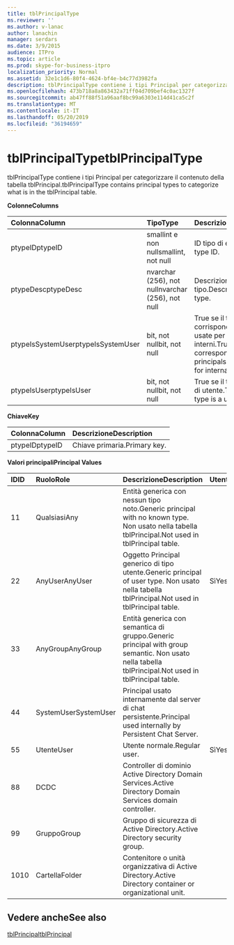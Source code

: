 ```yaml
---
title: tblPrincipalType
ms.reviewer: ''
ms.author: v-lanac
author: lanachin
manager: serdars
ms.date: 3/9/2015
audience: ITPro
ms.topic: article
ms.prod: skype-for-business-itpro
localization_priority: Normal
ms.assetid: 32e1c1d6-80f4-4624-bf4e-b4c77d3982fa
description: tblPrincipalType contiene i tipi Principal per categorizzare il contenuto della tabella tblPrincipal.
ms.openlocfilehash: 473b718a8a863432a71ff04d709bef4c0ac1327f
ms.sourcegitcommit: ab47ff88f51a96aaf8bc99a6303e114d41ca5c2f
ms.translationtype: MT
ms.contentlocale: it-IT
ms.lasthandoff: 05/20/2019
ms.locfileid: "36194659"
---
```

# <a name="tblprincipaltype"></a><span data-ttu-id="d9bdd-103">tblPrincipalType</span><span class="sxs-lookup"><span data-stu-id="d9bdd-103">tblPrincipalType</span></span>
 
<span data-ttu-id="d9bdd-104">tblPrincipalType contiene i tipi Principal per categorizzare il contenuto della tabella tblPrincipal.</span><span class="sxs-lookup"><span data-stu-id="d9bdd-104">tblPrincipalType contains principal types to categorize what is in the tblPrincipal table.</span></span>
  
<span data-ttu-id="d9bdd-105">**Colonne**</span><span class="sxs-lookup"><span data-stu-id="d9bdd-105">**Columns**</span></span>

|<span data-ttu-id="d9bdd-106">**Colonna**</span><span class="sxs-lookup"><span data-stu-id="d9bdd-106">**Column**</span></span>|<span data-ttu-id="d9bdd-107">**Tipo**</span><span class="sxs-lookup"><span data-stu-id="d9bdd-107">**Type**</span></span>|<span data-ttu-id="d9bdd-108">**Descrizione**</span><span class="sxs-lookup"><span data-stu-id="d9bdd-108">**Description**</span></span>|
|:-----|:-----|:-----|
|<span data-ttu-id="d9bdd-109">ptypeID</span><span class="sxs-lookup"><span data-stu-id="d9bdd-109">ptypeID</span></span>  <br/> |<span data-ttu-id="d9bdd-110">smallint e non null</span><span class="sxs-lookup"><span data-stu-id="d9bdd-110">smallint, not null</span></span>  <br/> |<span data-ttu-id="d9bdd-111">ID tipo di entità.</span><span class="sxs-lookup"><span data-stu-id="d9bdd-111">Principal type ID.</span></span>  <br/> |
|<span data-ttu-id="d9bdd-112">ptypeDesc</span><span class="sxs-lookup"><span data-stu-id="d9bdd-112">ptypeDesc</span></span>  <br/> |<span data-ttu-id="d9bdd-113">nvarchar (256), not null</span><span class="sxs-lookup"><span data-stu-id="d9bdd-113">nvarchar (256), not null</span></span>  <br/> |<span data-ttu-id="d9bdd-114">Descrizione del tipo.</span><span class="sxs-lookup"><span data-stu-id="d9bdd-114">Description of the type.</span></span>  <br/> |
|<span data-ttu-id="d9bdd-115">ptypeIsSystemUser</span><span class="sxs-lookup"><span data-stu-id="d9bdd-115">ptypeIsSystemUser</span></span>  <br/> |<span data-ttu-id="d9bdd-116">bit, not null</span><span class="sxs-lookup"><span data-stu-id="d9bdd-116">bit, not null</span></span>  <br/> |<span data-ttu-id="d9bdd-117">True se il tipo corrisponde alle entità usate per scopi interni.</span><span class="sxs-lookup"><span data-stu-id="d9bdd-117">True if the type corresponds to the principals that are used for internal purposes.</span></span>  <br/> |
|<span data-ttu-id="d9bdd-118">ptypeIsUser</span><span class="sxs-lookup"><span data-stu-id="d9bdd-118">ptypeIsUser</span></span>  <br/> |<span data-ttu-id="d9bdd-119">bit, not null</span><span class="sxs-lookup"><span data-stu-id="d9bdd-119">bit, not null</span></span>  <br/> |<span data-ttu-id="d9bdd-120">True se il tipo è un tipo di utente.</span><span class="sxs-lookup"><span data-stu-id="d9bdd-120">True if the type is a user type.</span></span>  <br/> |
   
<span data-ttu-id="d9bdd-121">**Chiave**</span><span class="sxs-lookup"><span data-stu-id="d9bdd-121">**Key**</span></span>

|<span data-ttu-id="d9bdd-122">**Colonna**</span><span class="sxs-lookup"><span data-stu-id="d9bdd-122">**Column**</span></span>|<span data-ttu-id="d9bdd-123">**Descrizione**</span><span class="sxs-lookup"><span data-stu-id="d9bdd-123">**Description**</span></span>|
|:-----|:-----|
|<span data-ttu-id="d9bdd-124">ptypeID</span><span class="sxs-lookup"><span data-stu-id="d9bdd-124">ptypeID</span></span>  <br/> |<span data-ttu-id="d9bdd-125">Chiave primaria.</span><span class="sxs-lookup"><span data-stu-id="d9bdd-125">Primary key.</span></span>  <br/> |
   
<span data-ttu-id="d9bdd-126">**Valori principali**</span><span class="sxs-lookup"><span data-stu-id="d9bdd-126">**Principal Values**</span></span>

|<span data-ttu-id="d9bdd-127">**ID**</span><span class="sxs-lookup"><span data-stu-id="d9bdd-127">**ID**</span></span>|<span data-ttu-id="d9bdd-128">**Ruolo**</span><span class="sxs-lookup"><span data-stu-id="d9bdd-128">**Role**</span></span>|<span data-ttu-id="d9bdd-129">**Descrizione**</span><span class="sxs-lookup"><span data-stu-id="d9bdd-129">**Description**</span></span>|<span data-ttu-id="d9bdd-130">**Utente**</span><span class="sxs-lookup"><span data-stu-id="d9bdd-130">**User**</span></span>|
|:-----|:-----|:-----|:-----|
|<span data-ttu-id="d9bdd-131">1</span><span class="sxs-lookup"><span data-stu-id="d9bdd-131">1</span></span>  <br/> |<span data-ttu-id="d9bdd-132">Qualsiasi</span><span class="sxs-lookup"><span data-stu-id="d9bdd-132">Any</span></span>  <br/> |<span data-ttu-id="d9bdd-133">Entità generica con nessun tipo noto.</span><span class="sxs-lookup"><span data-stu-id="d9bdd-133">Generic principal with no known type.</span></span> <span data-ttu-id="d9bdd-134">Non usato nella tabella tblPrincipal.</span><span class="sxs-lookup"><span data-stu-id="d9bdd-134">Not used in tblPrincipal table.</span></span>  <br/> ||
|<span data-ttu-id="d9bdd-135">2</span><span class="sxs-lookup"><span data-stu-id="d9bdd-135">2</span></span>  <br/> |<span data-ttu-id="d9bdd-136">AnyUser</span><span class="sxs-lookup"><span data-stu-id="d9bdd-136">AnyUser</span></span>  <br/> |<span data-ttu-id="d9bdd-137">Oggetto Principal generico di tipo utente.</span><span class="sxs-lookup"><span data-stu-id="d9bdd-137">Generic principal of user type.</span></span> <span data-ttu-id="d9bdd-138">Non usato nella tabella tblPrincipal.</span><span class="sxs-lookup"><span data-stu-id="d9bdd-138">Not used in tblPrincipal table.</span></span>  <br/> |<span data-ttu-id="d9bdd-139">Sì</span><span class="sxs-lookup"><span data-stu-id="d9bdd-139">Yes</span></span>  <br/> |
|<span data-ttu-id="d9bdd-140">3</span><span class="sxs-lookup"><span data-stu-id="d9bdd-140">3</span></span>  <br/> |<span data-ttu-id="d9bdd-141">AnyGroup</span><span class="sxs-lookup"><span data-stu-id="d9bdd-141">AnyGroup</span></span>  <br/> |<span data-ttu-id="d9bdd-142">Entità generica con semantica di gruppo.</span><span class="sxs-lookup"><span data-stu-id="d9bdd-142">Generic principal with group semantic.</span></span> <span data-ttu-id="d9bdd-143">Non usato nella tabella tblPrincipal.</span><span class="sxs-lookup"><span data-stu-id="d9bdd-143">Not used in tblPrincipal table.</span></span>  <br/> ||
|<span data-ttu-id="d9bdd-144">4</span><span class="sxs-lookup"><span data-stu-id="d9bdd-144">4</span></span>  <br/> |<span data-ttu-id="d9bdd-145">SystemUser</span><span class="sxs-lookup"><span data-stu-id="d9bdd-145">SystemUser</span></span>  <br/> |<span data-ttu-id="d9bdd-146">Principal usato internamente dal server di chat persistente.</span><span class="sxs-lookup"><span data-stu-id="d9bdd-146">Principal used internally by Persistent Chat Server.</span></span>  <br/> ||
|<span data-ttu-id="d9bdd-147">5</span><span class="sxs-lookup"><span data-stu-id="d9bdd-147">5</span></span>  <br/> |<span data-ttu-id="d9bdd-148">Utente</span><span class="sxs-lookup"><span data-stu-id="d9bdd-148">User</span></span>  <br/> |<span data-ttu-id="d9bdd-149">Utente normale.</span><span class="sxs-lookup"><span data-stu-id="d9bdd-149">Regular user.</span></span>  <br/> |<span data-ttu-id="d9bdd-150">Sì</span><span class="sxs-lookup"><span data-stu-id="d9bdd-150">Yes</span></span>  <br/> |
|<span data-ttu-id="d9bdd-151">8</span><span class="sxs-lookup"><span data-stu-id="d9bdd-151">8</span></span>  <br/> |<span data-ttu-id="d9bdd-152">DC</span><span class="sxs-lookup"><span data-stu-id="d9bdd-152">DC</span></span>  <br/> |<span data-ttu-id="d9bdd-153">Controller di dominio Active Directory Domain Services.</span><span class="sxs-lookup"><span data-stu-id="d9bdd-153">Active Directory Domain Services domain controller.</span></span>  <br/> ||
|<span data-ttu-id="d9bdd-154">9</span><span class="sxs-lookup"><span data-stu-id="d9bdd-154">9</span></span>  <br/> |<span data-ttu-id="d9bdd-155">Gruppo</span><span class="sxs-lookup"><span data-stu-id="d9bdd-155">Group</span></span>  <br/> |<span data-ttu-id="d9bdd-156">Gruppo di sicurezza di Active Directory.</span><span class="sxs-lookup"><span data-stu-id="d9bdd-156">Active Directory security group.</span></span>  <br/> ||
|<span data-ttu-id="d9bdd-157">10</span><span class="sxs-lookup"><span data-stu-id="d9bdd-157">10</span></span>  <br/> |<span data-ttu-id="d9bdd-158">Cartella</span><span class="sxs-lookup"><span data-stu-id="d9bdd-158">Folder</span></span>  <br/> |<span data-ttu-id="d9bdd-159">Contenitore o unità organizzativa di Active Directory.</span><span class="sxs-lookup"><span data-stu-id="d9bdd-159">Active Directory container or organizational unit.</span></span>  <br/> ||
   
## <a name="see-also"></a><span data-ttu-id="d9bdd-160">Vedere anche</span><span class="sxs-lookup"><span data-stu-id="d9bdd-160">See also</span></span>

[<span data-ttu-id="d9bdd-161">tblPrincipal</span><span class="sxs-lookup"><span data-stu-id="d9bdd-161">tblPrincipal</span></span>](tblprincipal.md)
